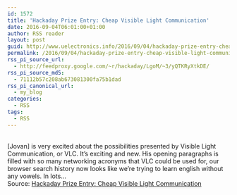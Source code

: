 ```yaml
---
id: 1572
title: 'Hackaday Prize Entry: Cheap Visible Light Communication'
date: 2016-09-04T06:01:00+01:00
author: RSS reader
layout: post
guid: http://www.uelectronics.info/2016/09/04/hackaday-prize-entry-cheap-visible-light-communication/
permalink: /2016/09/04/hackaday-prize-entry-cheap-visible-light-communication/
rss_pi_source_url:
  - http://feedproxy.google.com/~r/hackaday/LgoM/~3/yQTKRyXtkDE/
rss_pi_source_md5:
  - 71112b57c208ab673081300fa75b1dad
rss_pi_canonical_url:
  - my_blog
categories:
  - RSS
tags:
  - RSS
---
```

&#013;  
[Jovan] is very excited about the possibilities presented by Visible Light Communication, or VLC. It’s exciting and new. His opening paragraphs is filled with so many networking acronyms that VLC could be used for, our browser search history now looks like we’re trying to learn english without any vowels. In lots…&#013;  
Source: <a href="http://feedproxy.google.com/~r/hackaday/LgoM/~3/yQTKRyXtkDE/" target="_blank">Hackaday Prize Entry: Cheap Visible Light Communication</a>